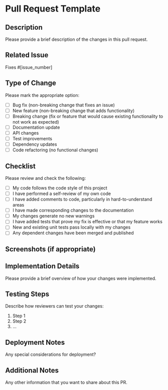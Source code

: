# Pull Request Template

## Description

Please provide a brief description of the changes in this pull request.

## Related Issue

Fixes #[issue_number]

<!-- Please link to the issue this PR resolves, if applicable. -->

## Type of Change

Please mark the appropriate option:

- [ ] Bug fix (non-breaking change that fixes an issue)
- [ ] New feature (non-breaking change that adds functionality)
- [ ] Breaking change (fix or feature that would cause existing functionality to not work as expected)
- [ ] Documentation update
- [ ] API changes
- [ ] Test improvements
- [ ] Dependency updates
- [ ] Code refactoring (no functional changes)

## Checklist

Please review and check the following:

- [ ] My code follows the code style of this project
- [ ] I have performed a self-review of my own code
- [ ] I have added comments to code, particularly in hard-to-understand areas
- [ ] I have made corresponding changes to the documentation
- [ ] My changes generate no new warnings
- [ ] I have added tests that prove my fix is effective or that my feature works
- [ ] New and existing unit tests pass locally with my changes
- [ ] Any dependent changes have been merged and published

## Screenshots (if appropriate)

<!-- Add screenshots to help explain your changes if applicable -->

## Implementation Details

Please provide a brief overview of how your changes were implemented.

## Testing Steps

Describe how reviewers can test your changes:

1. Step 1
2. Step 2
3. ...

## Deployment Notes

Any special considerations for deployment?

## Additional Notes

Any other information that you want to share about this PR.
